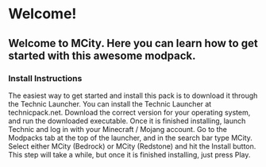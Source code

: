 # Welcome!

## Welcome to MCity. Here you can learn how to get started with this awesome modpack.

### Install Instructions

The easiest way to get started and install this pack is to download it through the Technic Launcher. You can install the Technic Launcher at technicpack.net. Download the correct version for your operating system, and run the downloaded executable. Once it is finished installing, launch Technic and log in with your Minecraft / Mojang account. Go to the Modpacks tab at the top of the launcher, and in the search bar type MCity. Select either MCity (Bedrock) or MCity (Redstone) and hit the Install button. This step will take a while, but once it is finished installing, just press Play.
